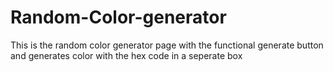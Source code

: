 # Random-Color-generator
This is the random color generator page with the functional generate button and generates color with the hex code in a seperate box
